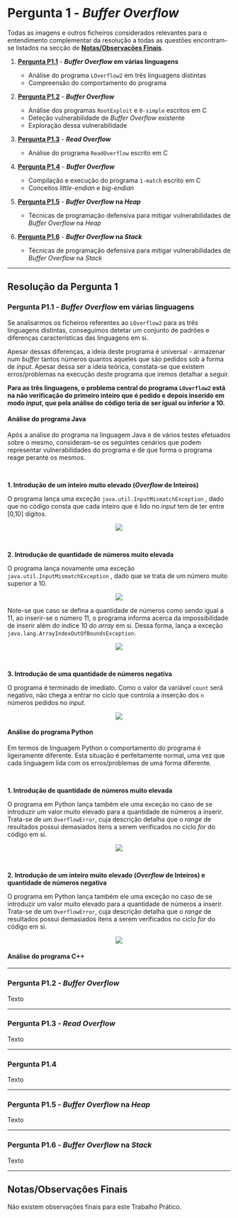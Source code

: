 # Pergunta 1 - *Buffer Overflow*

Todas as imagens e outros ficheiros considerados relevantes para o entendimento complementar da resolução a todas as questões encontram-se listados na secção de [**Notas/Observações Finais**](#notasobservações-finais).

1. [**Pergunta P1.1**](#) - ***Buffer Overflow* em várias linguagens**
   - Análise do programa `LOverflow2` em três linguagens distintas
   - Compreensão do comportamento do programa

2. [**Pergunta P1.2**](#) - ***Buffer Overflow***
   - Análise dos programas `RootExploit` e `0-simple` escritos em C
   - Deteção vulnerabilidade de *Buffer Overflow* existente
   - Exploração dessa vulnerabilidade

3. [**Pergunta P1.3**](#) - ***Read Overflow***
   - Análise do programa `ReadOverflow` escrito em C

4. [**Pergunta P1.4**](#) - ***Buffer Overflow***
   - Compilação e execução do programa `1-match` escrito em C
   - Conceitos *little-endian* e *big-endian*

5. [**Pergunta P1.5**](#) - ***Buffer Overflow* na *Heap***
   - Técnicas de programação defensiva para mitigar vulnerabilidades de *Buffer Overflow* na *Heap*

6. [**Pergunta P1.6**](#) - ***Buffer Overflow* na *Stack***
   - Técnicas de programação defensiva para mitigar vulnerabilidades de *Buffer Overflow* na *Stack*

---

## Resolução da Pergunta 1

### Pergunta P1.1 - ***Buffer Overflow* em várias linguagens**

Se analisarmos os ficheiros referentes ao `LOverflow2` para as três linguagens distintas, conseguimos detetar um conjunto de padrões e diferenças características das linguagens em si.

Apesar dessas diferenças, a ideia deste programa é universal  - armazenar num *buffer* tantos números quantos aqueles que são pedidos sob a forma de *input*. Apesar dessa ser a ideia teórica, constata-se que existem erros/problemas na execução deste programa que iremos detalhar a seguir.

**Para as três linguagens, o problema central do programa `LOverflow2`  está na não verificação do primeiro inteiro que é pedido e depois inserido em modo *input*, que pela análise do código teria de ser igual ou inferior a 10.**

<p>

#### Análise do programa Java

Após a análise do programa na linguagem Java e de vários testes efetuados sobre o mesmo, consideram-se os seguintes cenários que podem representar vulnerabilidades do programa e de que forma o programa reage perante os mesmos.

<br/>

**1. Introdução de um inteiro muito elevado (*Overflow* de Inteiros)** 

O programa lança uma exceção `java.util.InputMismatchException` , dado que no código consta que cada inteiro que é lido no *input* tem de ter entre [0,10] dígitos. 

<p align="center">
<img src="Images/LOverflow2Java1.png">
</p>
<br/>

**2. Introdução de quantidade de números muito elevada**

O programa lança novamente uma exceção `java.util.InputMismatchException` , dado que se trata de um número muito superior a 10. 

<p align="center">
<img src="Images/LOverflow2Java21.png">
</p>

Note-se que caso se defina a quantidade de números como sendo igual a 11, ao inserir-se o número 11, o programa informa acerca da impossibilidade de inserir além do índice 10 do *array* em si. Dessa forma, lança a exceção `java.lang.ArrayIndexOutOfBoundsException`.

<p align="center">
<img src="Images/LOverflow2Java22.png">
</p>

<br/>

**3. Introdução de uma quantidade de números negativa**

O programa é terminado de imediato. Como o valor da variável `count` será negativo, não chega a entrar no ciclo que controla a inserção dos `n` números pedidos no *input*.

<p align="center">
<img src="Images/LOverflow2Java3.png">
</p>

<p>

#### Análise do programa Python

Em termos de linguagem Python o comportamento do programa é ligeiramente diferente. Esta situação é perfeitamente normal, uma vez que cada linguagem lida com os erros/problemas de uma forma diferente.

<br/>

**1. Introdução de quantidade de números muito elevada**

O programa em Python lança também ele uma exceção no caso de se introduzir um valor muito elevado para a quantidade de números a inserir. Trata-se de um `OverflowError`, cuja descrição detalha que o *range* de resultados possui demasiados itens a serem verificados no ciclo *for* do código em si. 

<p align="center">
<img src="Images/LOverflow2Python1.png">
</p>

<br/>

**2. Introdução de um inteiro muito elevado (*Overflow* de Inteiros) e quantidade de números negativa**

O programa em Python lança também ele uma exceção no caso de se introduzir um valor muito elevado para a quantidade de números a inserir. Trata-se de um `OverflowError`, cuja descrição detalha que o *range* de resultados possui demasiados itens a serem verificados no ciclo *for* do código em si. 

<p align="center">
<img src="Images/LOverflow2Python1.png">
</p>

<p>

#### Análise do programa C++

---

### Pergunta P1.2  - *Buffer Overflow*

Texto

---

### Pergunta P1.3 - *Read Overflow*

Texto

---

### Pergunta P1.4

Texto

---

### Pergunta P1.5 - ***Buffer Overflow* na *Heap***

Texto

---

### Pergunta P1.6 - ***Buffer Overflow* na *Stack***

Texto

---

## Notas/Observações Finais

Não existem observações finais para este Trabalho Prático.

